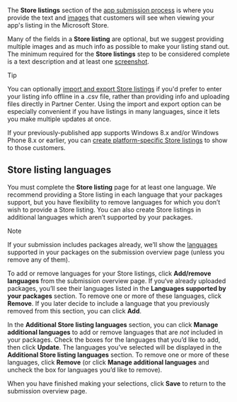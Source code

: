 The **Store listings** section of the [app submission process](../../../apps/publish/publish-your-app/create-app-submission.md) is where you provide the text and [images](../../../apps/publish/publish-your-app/screenshots-and-images.md) that customers will see when viewing your app's listing in the Microsoft Store.

Many of the fields in a **Store listing** are optional, but we suggest providing multiple images and as much info as possible to make your listing stand out. The minimum required for the **Store listings** step to be considered complete is a text description and at least one [screenshot](../../../apps/publish/publish-your-app/screenshots-and-images.md#screenshots).

> [!TIP]
> You can optionally [import and export Store listings](../../../apps/publish/publish-your-app/import-and-export-store-listings.md) if you'd prefer to enter your listing info offline in a .csv file, rather than providing info and uploading files directly in Partner Center. Using the import and export option can be especially convenient if you have listings in many languages, since it lets you make multiple updates at once.

If your previously-published app supports Windows 8.x and/or Windows Phone 8.x or earlier, you can [create platform-specific Store listings](../../../apps/publish/create-platform-specific-store-listings.md) to show to those customers.

## Store listing languages

You must complete the **Store listing** page for at least one language. We recommend providing a Store listing in each language that your packages support, but you have flexibility to remove languages for which you don’t wish to provide a Store listing. You can also create Store listings in additional languages which aren’t supported by your packages.

> [!NOTE]
> If your submission includes packages already, we’ll show the [languages](../../../apps/publish/publish-your-app/supported-languages.md) supported in your packages on the submission overview page (unless you remove any of them).

To add or remove languages for your Store listings, click **Add/remove languages** from the submission overview page. If you‘ve already uploaded packages, you’ll see their languages listed in the **Languages supported by your packages** section. To remove one or more of these languages, click **Remove**. If you later decide to include a language that you previously removed from this section, you can click **Add**.

In the **Additional Store listing languages** section, you can click **Manage additional languages** to add or remove languages that are *not* included in your packages. Check the boxes for the languages that you’d like to add, then click **Update**. The languages you’ve selected will be displayed in the **Additional Store listing languages** section. To remove one or more of these languages, click **Remove** (or click **Manage additional languages** and uncheck the box for languages you’d like to remove).

When you have finished making your selections, click **Save** to return to the submission overview page.
